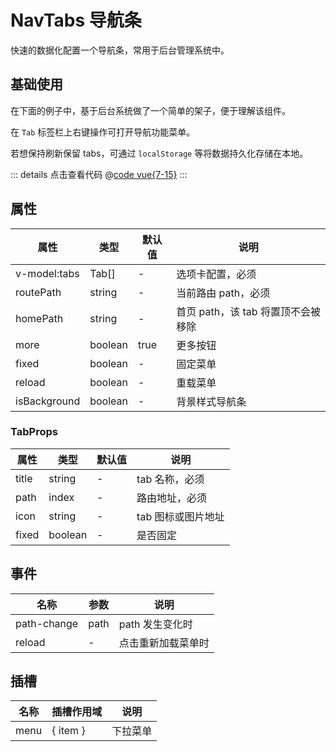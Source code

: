# NavTabs 导航条

快速的数据化配置一个导航条，常用于后台管理系统中。

## 基础使用

在下面的例子中，基于后台系统做了一个简单的架子，便于理解该组件。

在 `Tab` 标签栏上右键操作可打开导航功能菜单。

若想保持刷新保留 tabs，可通过 `localStorage` 等将数据持久化存储在本地。   

<ClientOnly><navTabs/></ClientOnly>

::: details 点击查看代码
@[code vue{7-15}](@example/navTabs.vue)
:::

## 属性

| 属性 | 类型  | 默认值 | 说明  
| --- | ---   | ---   | --- 
| v-model:tabs | Tab[] | - | 选项卡配置，必须
| routePath | string | - | 当前路由 path，必须
| homePath | string | - | 首页 path，该 tab 将置顶不会被移除
| more  | boolean | true | 更多按钮
| fixed | boolean | - | 固定菜单
| reload | boolean | - | 重载菜单
| isBackground | boolean | - | 背景样式导航条


### TabProps

| 属性 | 类型  | 默认值 | 说明  
| --- | ---   | ---   | --- 
| title | string | - | tab 名称，必须
| path  | index | - | 路由地址，必须
| icon  | string | - | tab 图标或图片地址
| fixed | boolean | - | 是否固定


## 事件

| 名称          | 参数  |   说明                     | 
| -----------   | ------- | -----------------------------  |
| path-change    | path  | path 发生变化时      |
| reload        | -     | 点击重新加载菜单时      |


## 插槽

| 名称            | 插槽作用域 |   说明             | 
| ----------- |   ------- | -----------------------------  |
| menu        | { item } |  下拉菜单           | 
